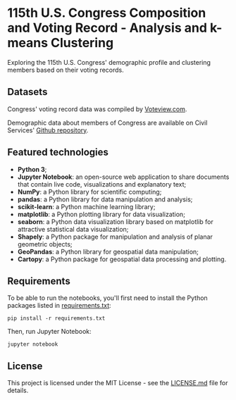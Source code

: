 # 115th U.S. Congress Composition and Voting Record - Analysis and k-means Clustering

Exploring the 115th U.S. Congress' demographic profile and clustering members based on their voting records.

## Datasets

Congress' voting record data was compiled by [Voteview.com](https://voteview.com/data).

Demographic data about members of Congress are available on Civil Services' [Github repository](https://github.com/CivilServiceUSA/us-senate).

## Featured technologies

- **Python 3**;
- **Jupyter Notebook**: an open-source web application to share documents that contain live code, visualizations and explanatory text;
- **NumPy**: a Python library for scientific computing;
- **pandas**: a Python library for data manipulation and analysis;
- **scikit-learn**: a Python machine learning library;
- **matplotlib**: a Python plotting library for data visualization;
- **seaborn**: a Python data visualization library based on matplotlib for attractive statistical data visualization;
- **Shapely**: a Python package for manipulation and analysis of planar geometric objects;
- **GeoPandas**: a Python library for geospatial data manipulation;
- **Cartopy**: a Python package for geospatial data processing and plotting.

## Requirements

To be able to run the notebooks, you'll first need to install the Python packages listed in [requirements.txt](requirements.txt):

`pip install -r requirements.txt`

Then, run Jupyter Notebook:

`jupyter notebook`

## License

This project is licensed under the MIT License - see the [LICENSE.md](LICENSE.md) file for details.
